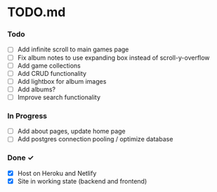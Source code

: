 # TODO.md

### Todo

- [ ] Add infinite scroll to main games page
- [ ] Fix album notes to use expanding box instead of scroll-y-overflow
- [ ] Add game collections
- [ ] Add CRUD functionality
- [ ] Add lightbox for album images
- [ ] Add albums?
- [ ] Improve search functionality

### In Progress

- [ ] Add about pages, update home page
- [ ] Add postgres connection pooling / optimize database

### Done ✓

- [x] Host on Heroku and Netlify
- [x] Site in working state (backend and frontend)
